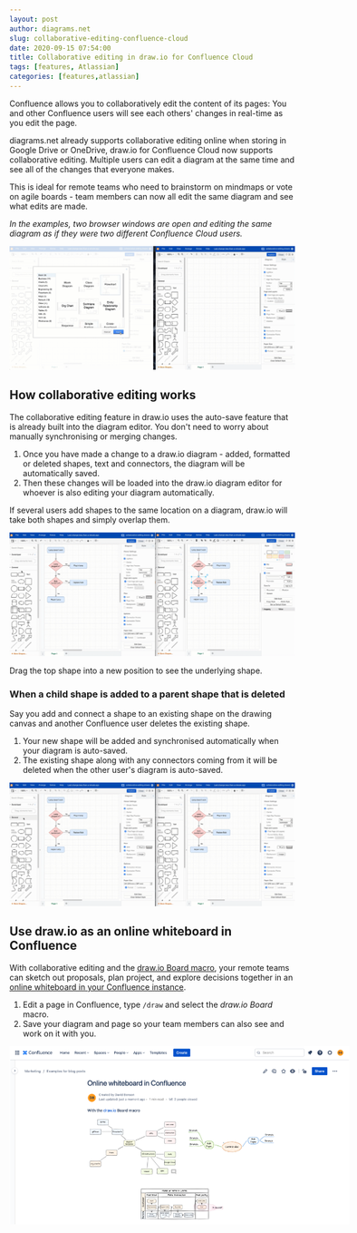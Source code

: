 ```yaml
---
layout: post
author: diagrams.net
slug: collaborative-editing-confluence-cloud
date: 2020-09-15 07:54:00
title: Collaborative editing in draw.io for Confluence Cloud
tags: [features, Atlassian]
categories: [features,atlassian]
---
```


Confluence allows you to collaboratively edit the content of its pages: You and other Confluence users will see each others' changes in real-time as you edit the page.

diagrams.net already supports collaborative editing online when storing in Google Drive or OneDrive, draw.io for Confluence Cloud now supports collaborative editing. Multiple users can edit a diagram at the same time and see all of the changes that everyone makes.

This is ideal for remote teams who need to brainstorm on mindmaps or vote on agile boards - team members can now all edit the same diagram and see what edits are made.

_In the examples, two browser windows are open and editing the same diagram as if they were two different Confluence Cloud users._

<img src="/assets/img/blog/confluence-cloud-collaborative-editing.gif" style="max-width:100%;height:auto;" alt="Two people editing the same diagram in draw.io for Confluence Cloud will see each others' changes as they are auto-saved">

## How collaborative editing works

The collaborative editing feature in draw.io uses the auto-save feature that is already built into the diagram editor. You don't need to worry about manually synchronising or merging changes.

1. Once you have made a change to a draw.io diagram - added, formatted or deleted shapes, text and connectors, the diagram will be automatically saved.
2. Then these changes will be loaded into the draw.io diagram editor for whoever is also editing your diagram automatically.

If several users add shapes to the same location on a diagram, draw.io will take both shapes and simply overlap them.

<img src="/assets/img/blog/confluence-cloud-collaborative-editing-overlap.gif" style="max-width:100%;height:auto;" alt="When multiple users add shapes in the same location, draw.io for Confluence Cloud will overlap them">

Drag the top shape into a new position to see the underlying shape.


### When a child shape is added to a parent shape that is deleted

Say you add and connect a shape to an existing shape on the drawing canvas and another Confluence user deletes the existing shape.

1. Your new shape will be added and synchronised automatically when your diagram is auto-saved.
2. The existing shape along with any connectors coming from it will be deleted when the other user's diagram is auto-saved.

<img src="/assets/img/blog/confluence-cloud-collaborative-editing-delete.gif" style="max-width:100%;height:auto;" alt="If a parent node is deleted by one user, but a child shape is connected to that parent node by another user, the connector from the parent to the child shape will be deleted when the diagram is auto-saved">

## Use draw.io as an online whiteboard in Confluence

With collaborative editing and the [draw.io Board macro](/blog/drawio-board-macro.html), your remote teams can sketch out proposals, plan project, and explore decisions together in an [online whiteboard in your Confluence instance](/blog/online-whiteboard-confluence.html). 

1. Edit a page in Confluence, type ``/draw`` and select the _draw.io Board_ macro. 
2. Save your diagram and page so your team members can also see and work on it with you.

<img src="/assets/img/blog/confluence-online-whiteboard-drawio.png" style="width=100%;max-width:600px;height:auto;" alt="With the draw.io Board macro, you have a fully featured online whiteboard inside Confluence Cloud">